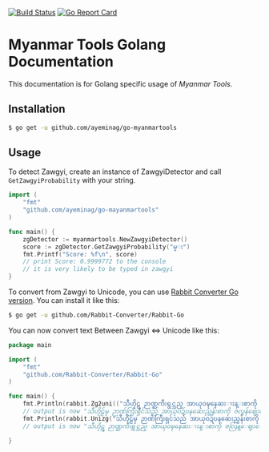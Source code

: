 [![Build Status](https://travis-ci.com/ayeminag/go-myanmartools.svg?branch=master)](https://travis-ci.com/ayeminag/go-myanmartools) [![Go Report Card](https://goreportcard.com/badge/github.com/ayeminag/go-myanmartools)](https://goreportcard.com/report/github.com/ayeminag/go-myanmartools)

# Myanmar Tools Golang Documentation

This documentation is for Golang specific usage of *Myanmar Tools*.

## Installation
```bash
$ go get -u github.com/ayeminag/go-myanmartools
```
## Usage

To detect Zawgyi, create an instance of ZawgyiDetector and call `GetZawgyiProbability` with your string.

```go
import (
    "fmt"
    "github.com/ayeminag/go-mayanmartools"
)

func main() {
    zgDetector := myanmartools.NewZawgyiDetector()
    score := zgDetector.GetZawgyiProbability("မ္း")
    fmt.Printf("Score: %f\n", score) 
    // print Score: 0.9999772 to the console
    // it is very likely to be typed in zawgyi
}
```

To convert from Zawgyi to Unicode, you can use [Rabbit Converter Go version](https://github.com/Rabbit-Converter/Rabbit-Go).  You can install it like this:

```bash
$ go get -u github.com/Rabbit-Converter/Rabbit-Go
```

You can now convert text Between Zawgyi <=> Unicode like this:

```go
package main

import (
    "fmt"
    "github.com/Rabbit-Converter/Rabbit-Go"
)

func main() {
    fmt.Println(rabbit.Zg2uni(("သီဟိုဠ္မွ ဉာဏ္ႀကီးရွင္သည္ အာယုဝဍ္ဎနေဆးၫႊန္းစာကို ဇလြန္ေဈးေဘးဗာဒံပင္ထက္ အဓိ႒ာန္လ်က္ ဂဃနဏဖတ္ခဲ့သည္။"))
    // output is now "သီဟိုဠ်မှ ဉာဏ်ကြီးရှင်သည် အာယုဝဍ်ဎနဆေးညွှန်းစာကို ဇလွန်ဈေးဘေးဗာဒံပင်ထက် အဓိဋ္ဌာန်လျက် ဂဃနဏဖတ်ခဲ့သည်။")
    fmt.Println(rabbit.Unizg("သီဟိုဠ်မှ ဉာဏ်ကြီးရှင်သည် အာယုဝဍ်ဎနဆေးညွှန်းစာကို ဇလွန်ဈေးဘေးဗာဒံပင်ထက် အဓိဋ္ဌာန်လျက် ဂဃနဏဖတ်ခဲ့သည်။"))
    // output is now "သီဟိုဠ္မွ ဉာဏ္ႀကီးရွင္သည္ အာယုဝဍ္ဎနေဆးၫႊန္းစာကို ဇလြန္ေဈးေဘးဗာဒံပင္ထက္ အဓိ႒ာန္လ်က္ ဂဃနဏဖတ္ခဲ့သည္။")

}
```
